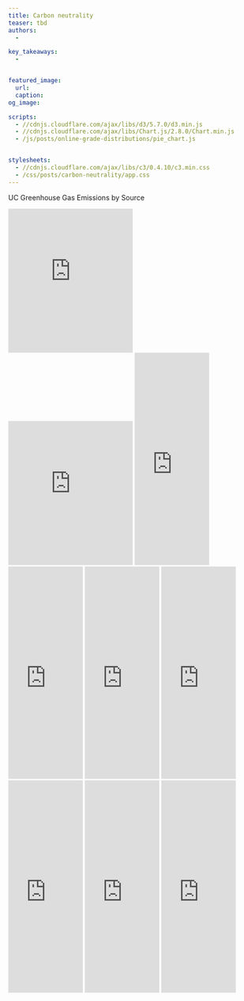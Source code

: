 ```yaml
---
title: Carbon neutrality
teaser: tbd
authors:
  - 

key_takeaways:
  - 


featured_image:
  url: 
  caption: 
og_image:

scripts:
  - //cdnjs.cloudflare.com/ajax/libs/d3/5.7.0/d3.min.js 
  - //cdnjs.cloudflare.com/ajax/libs/Chart.js/2.8.0/Chart.min.js
  - /js/posts/online-grade-distributions/pie_chart.js


stylesheets:
  - //cdnjs.cloudflare.com/ajax/libs/c3/0.4.10/c3.min.css
  - /css/posts/carbon-neutrality/app.css
---
```


UC Greenhouse Gas Emissions by Source

<iframe id = "UCLA" title="UCLA Greenhouse Gas Emissions by Source (2019)" aria-label="Pie Chart" id="datawrapper-chart-5sDqJ" src="https://datawrapper.dwcdn.net/5sDqJ/6/" scrolling="no" frameborder="0" style="width: 0; min-width: 50% !important; border: none;" height="291"></iframe><script type="text/javascript">!function(){"use strict";window.addEventListener("message",(function(e){if(void 0!==e.data["datawrapper-height"]){var t=document.querySelectorAll("iframe");for(var a in e.data["datawrapper-height"])for(var r=0;r<t.length;r++){if(t[r].contentWindow===e.source)t[r].style.height=e.data["datawrapper-height"][a]+"px"}}}))}();
</script>

<iframe title="UC Merced Greenhouse Gas Emissions by Source (2017)" aria-label="Pie Chart" id="datawrapper-chart-DTcuc" src="https://datawrapper.dwcdn.net/DTcuc/8/" scrolling="no" frameborder="0" style="width: 0; min-width: 50% !important; border: none;" height="291"></iframe><script type="text/javascript">!function(){"use strict";window.addEventListener("message",(function(e){if(void 0!==e.data["datawrapper-height"]){var t=document.querySelectorAll("iframe");for(var a in e.data["datawrapper-height"])for(var r=0;r<t.length;r++){if(t[r].contentWindow===e.source)t[r].style.height=e.data["datawrapper-height"][a]+"px"}}}))}();
</script>

<iframe title="UC Berkeley (2019)" aria-label="Pie Chart" id="datawrapper-chart-s4P67" src="https://datawrapper.dwcdn.net/s4P67/5/" scrolling="no" frameborder="0" style="width: 0; min-width: 30% !important; border: none;" height="429"></iframe><script type="text/javascript">!function(){"use strict";window.addEventListener("message",(function(e){if(void 0!==e.data["datawrapper-height"]){var t=document.querySelectorAll("iframe");for(var a in e.data["datawrapper-height"])for(var r=0;r<t.length;r++){if(t[r].contentWindow===e.source)t[r].style.height=e.data["datawrapper-height"][a]+"px"}}}))}();
</script>

<iframe title="UC Davis (2017)" aria-label="Pie Chart" id="datawrapper-chart-zM2bK" src="https://datawrapper.dwcdn.net/zM2bK/5/" scrolling="no" frameborder="0" style="width: 0; min-width: 30% !important; border: none;" height="429"></iframe><script type="text/javascript">!function(){"use strict";window.addEventListener("message",(function(e){if(void 0!==e.data["datawrapper-height"]){var t=document.querySelectorAll("iframe");for(var a in e.data["datawrapper-height"])for(var r=0;r<t.length;r++){if(t[r].contentWindow===e.source)t[r].style.height=e.data["datawrapper-height"][a]+"px"}}}))}();
</script>

<iframe title="UC Irvine (2019)" aria-label="Pie Chart" id="datawrapper-chart-CLGvy" src="https://datawrapper.dwcdn.net/CLGvy/4/" scrolling="no" frameborder="0" style="width: 0; min-width: 30% !important; border: none;" height="429"></iframe><script type="text/javascript">!function(){"use strict";window.addEventListener("message",(function(e){if(void 0!==e.data["datawrapper-height"]){var t=document.querySelectorAll("iframe");for(var a in e.data["datawrapper-height"])for(var r=0;r<t.length;r++){if(t[r].contentWindow===e.source)t[r].style.height=e.data["datawrapper-height"][a]+"px"}}}))}();
</script>

<iframe title="UC Riverside (2019)" aria-label="Pie Chart" id="datawrapper-chart-Ggkky" src="https://datawrapper.dwcdn.net/Ggkky/4/" scrolling="no" frameborder="0" style="width: 0; min-width: 30% !important; border: none;" height="429"></iframe><script type="text/javascript">!function(){"use strict";window.addEventListener("message",(function(e){if(void 0!==e.data["datawrapper-height"]){var t=document.querySelectorAll("iframe");for(var a in e.data["datawrapper-height"])for(var r=0;r<t.length;r++){if(t[r].contentWindow===e.source)t[r].style.height=e.data["datawrapper-height"][a]+"px"}}}))}();
</script>

<iframe title="UC San Diego Greenhouse Gas Emissions by Source (2019)" aria-label="Pie Chart" id="datawrapper-chart-bjshS" src="https://datawrapper.dwcdn.net/bjshS/5/" scrolling="no" frameborder="0" style="width: 0; min-width: 30% !important; border: none;" height="429"></iframe><script type="text/javascript">!function(){"use strict";window.addEventListener("message",(function(e){if(void 0!==e.data["datawrapper-height"]){var t=document.querySelectorAll("iframe");for(var a in e.data["datawrapper-height"])for(var r=0;r<t.length;r++){if(t[r].contentWindow===e.source)t[r].style.height=e.data["datawrapper-height"][a]+"px"}}}))}();
</script>

<iframe title="UC Santa Barbara (2019)" aria-label="Pie Chart" id="datawrapper-chart-oeZAG" src="https://datawrapper.dwcdn.net/oeZAG/6/" scrolling="no" frameborder="0" style="width: 0; min-width: 30% !important; border: none;" height="429"></iframe><script type="text/javascript">!function(){"use strict";window.addEventListener("message",(function(e){if(void 0!==e.data["datawrapper-height"]){var t=document.querySelectorAll("iframe");for(var a in e.data["datawrapper-height"])for(var r=0;r<t.length;r++){if(t[r].contentWindow===e.source)t[r].style.height=e.data["datawrapper-height"][a]+"px"}}}))}();
</script>

<iframe title="UC Santa Cruz (2018)" aria-label="Pie Chart" id="datawrapper-chart-Fj6Jv" src="https://datawrapper.dwcdn.net/Fj6Jv/3/" scrolling="no" frameborder="0" style="width: 0; min-width: 30% !important; border: none;" height="429"></iframe><script type="text/javascript">!function(){"use strict";window.addEventListener("message",(function(e){if(void 0!==e.data["datawrapper-height"]){var t=document.querySelectorAll("iframe");for(var a in e.data["datawrapper-height"])for(var r=0;r<t.length;r++){if(t[r].contentWindow===e.source)t[r].style.height=e.data["datawrapper-height"][a]+"px"}}}))}();
</script>